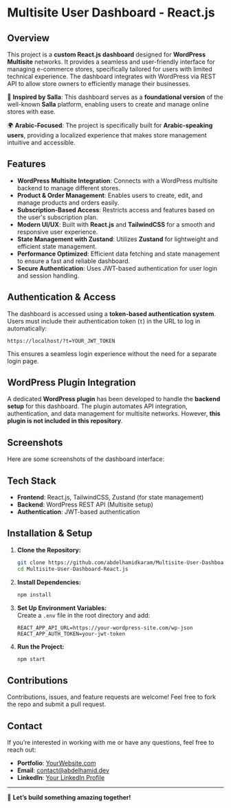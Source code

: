 # Multisite User Dashboard - React.js

## Overview

This project is a **custom React.js dashboard** designed for **WordPress Multisite** networks. It provides a seamless and user-friendly interface for managing e-commerce stores, specifically tailored for users with limited technical experience. The dashboard integrates with WordPress via REST API to allow store owners to efficiently manage their businesses.

🚀 **Inspired by Salla**: This dashboard serves as a **foundational version** of the well-known **Salla** platform, enabling users to create and manage online stores with ease.

🌍 **Arabic-Focused**: The project is specifically built for **Arabic-speaking users**, providing a localized experience that makes store management intuitive and accessible.

## Features

- **WordPress Multisite Integration**: Connects with a WordPress multisite backend to manage different stores.
- **Product & Order Management**: Enables users to create, edit, and manage products and orders easily.
- **Subscription-Based Access**: Restricts access and features based on the user's subscription plan.
- **Modern UI/UX**: Built with **React.js** and **TailwindCSS** for a smooth and responsive user experience.
- **State Management with Zustand**: Utilizes **Zustand** for lightweight and efficient state management.
- **Performance Optimized**: Efficient data fetching and state management to ensure a fast and reliable dashboard.
- **Secure Authentication**: Uses JWT-based authentication for user login and session handling.

## Authentication & Access

The dashboard is accessed using a **token-based authentication system**. Users must include their authentication token (`t`) in the URL to log in automatically:

```
https://localhost/?t=YOUR_JWT_TOKEN
```

This ensures a seamless login experience without the need for a separate login page.

## WordPress Plugin Integration

A dedicated **WordPress plugin** has been developed to handle the **backend setup** for this dashboard. The plugin automates API integration, authentication, and data management for multisite networks. However, **this plugin is not included in this repository**.

## Screenshots

Here are some screenshots of the dashboard interface:











## Tech Stack

- **Frontend**: React.js, TailwindCSS, Zustand (for state management)
- **Backend**: WordPress REST API (Multisite setup)
- **Authentication**: JWT-based authentication

## Installation & Setup

1. **Clone the Repository:**

   ```sh
   git clone https://github.com/abdelhamidkaram/Multisite-User-Dashboard-React.js
   cd Multisite-User-Dashboard-React.js
   ```

2. **Install Dependencies:**

   ```sh
   npm install
   ```

3. **Set Up Environment Variables:**\
   Create a `.env` file in the root directory and add:

   ```env
   REACT_APP_API_URL=https://your-wordpress-site.com/wp-json
   REACT_APP_AUTH_TOKEN=your-jwt-token
   ```

4. **Run the Project:**

   ```sh
   npm start
   ```

## Contributions

Contributions, issues, and feature requests are welcome! Feel free to fork the repo and submit a pull request.

## Contact

If you’re interested in working with me or have any questions, feel free to reach out:

- **Portfolio**: [YourWebsite.com](https://abdelhamid.dev/)
- **Email**: [contact@abdelhamid.dev](mailto\:contact@abdelhamid.dev)
- **LinkedIn**: [Your LinkedIn Profile](https://www.linkedin.com/in/abdelhamidkaram/)

---

🚀 **Let’s build something amazing together!**


